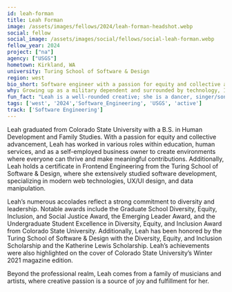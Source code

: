 ```yaml
---
id: leah-forman
title: Leah Forman
image: /assets/images/fellows/2024/leah-forman-headshot.webp
social: fellow
social_image: /assets/images/social/fellows/social-leah-forman.webp
fellow_year: 2024
project: ["na"]
agency: ["USGS"]
hometown: Kirkland, WA
university: Turing School of Software & Design
region: west
bio_short: Software engineer with a passion for equity and collective advancement committed to diveresity and leadership
why: Growing up as a military dependent and surrounded by technology, I quickly recognized the value of having access to technological resources, especially with the rapid advancements today. I have a deep passion for working with people and solving problems to enhance productivity and provide opportunities for individuals to engage with the technical aspects of our society. I am truly inspired to work within the government, where I can deepen my technical and professional abilities while helping to improve systems and resources for everyone.
fun_fact: "Leah is a well-rounded creative; she is a dancer, singer/songwriter, producer, amateur graphic designer and she plays three instruments."
tags: ['west', '2024','Software_Engineering', 'USGS', 'active']
track: ['Software Engineering']
---
```


Leah graduated from Colorado State University with a B.S. in Human Development and Family Studies. With a passion for equity and collective advancement, Leah has worked in various roles within education, human services, and as a self-employed business owner to create environments where everyone can thrive and make meaningful contributions. Additionally, Leah holds a certificate in Frontend Engineering from the Turing School of Software & Design, where she extensively studied software development, specializing in modern web technologies, UX/UI design, and data manipulation.

Leah’s numerous accolades reflect a strong commitment to diversity and leadership. Notable awards include the Graduate School Diversity, Equity, Inclusion, and Social Justice Award, the Emerging Leader Award, and the Undergraduate Student Excellence in Diversity, Equity, and Inclusion Award from Colorado State University. Additionally, Leah has been honored by the Turing School of Software & Design with the Diversity, Equity, and Inclusion Scholarship and the Katherine Lewis Scholarship. Leah’s achievements were also highlighted on the cover of Colorado State University’s Winter 2021 magazine edition.

Beyond the professional realm, Leah comes from a family of musicians and artists, where creative passion is a source of joy and fulfillment for her.
